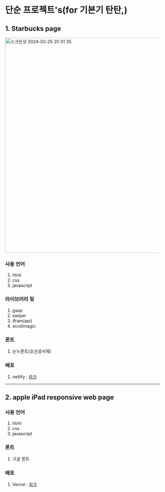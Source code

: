 # 단순 프로젝트's(for 기본기 탄탄,)

## 1. Starbucks page

<img width="700" alt="스크린샷 2024-02-25 20 01 35" src="https://github.com/sonprogrammer/simpleProjects/assets/97154156/cd79096c-65f6-4421-adfd-fa2815b227ec">

### 사용 언어

1. html
2. css
3. javascript
   
### 라이브러리 및
1. gsap
2. swiper
3. ifram(api)
4. scrollmagic
   
### 폰트
1. 눈누폰트(조선궁서체)
   
### 배포
1. netlify : [링크](https://monumental-baklava-6ea958.netlify.app)

---       

## 2. apple iPad responsive web page

### 사용 언어
1. html
2. css
3. javascript

### 폰트
1. 구글 폰트

### 배포
1. Vercel : [링크](https://simple-projects-bay.vercel.app/)
